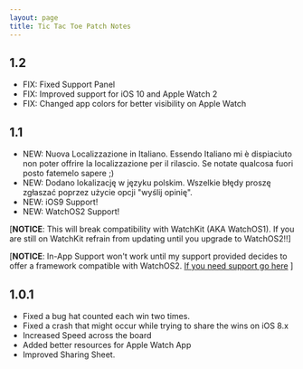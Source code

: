 ```yaml
---
layout: page
title: Tic Tac Toe Patch Notes
---
```


## 1.2

* FIX: Fixed Support Panel
* FIX: Improved support for iOS 10 and Apple Watch 2
* FIX: Changed app colors for better visibility on Apple Watch

## 1.1

* NEW: Nuova Localizzazione in Italiano. Essendo Italiano mi è dispiaciuto non poter offrire la localizzazione per il rilascio. Se notate qualcosa fuori posto fatemelo sapere ;)
* NEW: Dodano lokalizację w języku polskim. Wszelkie błędy proszę zgłaszać poprzez użycie opcji "wyślij opinię".
* NEW: iOS9 Support!
* NEW: WatchOS2 Support!

[**NOTICE**: This will break compatibility with WatchKit (AKA WatchOS1). If you are still on WatchKit refrain from updating until you upgrade to WatchOS2!!]

[**NOTICE**: In-App Support won't work until my support provided decides to offer a framework compatible with WatchOS2. [If you need support go here](http://www.valentinourbano.com/support) ]

## 1.0.1

* Fixed a bug hat counted each win two times.
* Fixed a crash that might occur while trying to share the wins on iOS 8.x
* Increased Speed across the board
* Added better resources for Apple Watch App
* Improved Sharing Sheet.